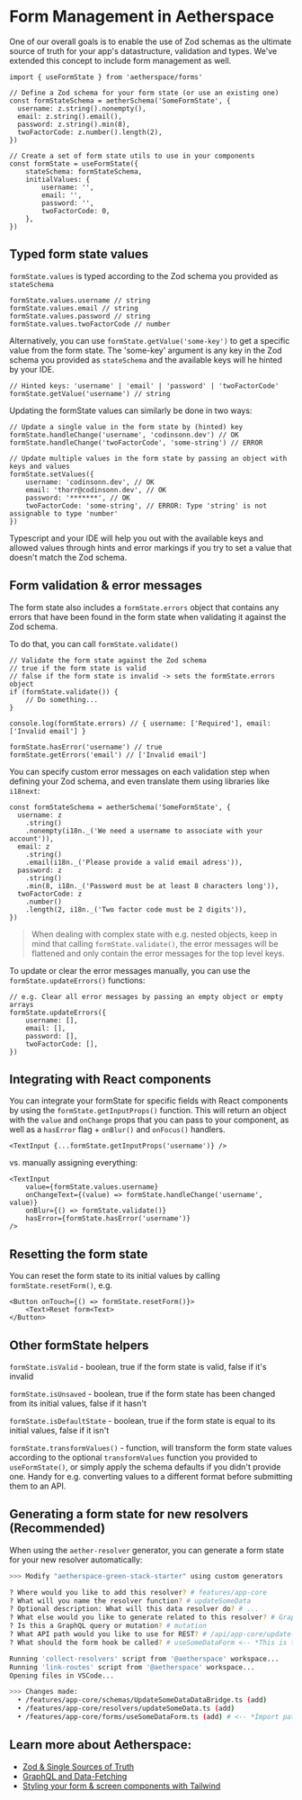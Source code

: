 # Form Management in Aetherspace

One of our overall goals is to enable the use of Zod schemas as the ultimate source of truth for your app's datastructure, validation and types. We've extended this concept to include form management as well.

```tsx
import { useFormState } from 'aetherspace/forms'

// Define a Zod schema for your form state (or use an existing one)
const formStateSchema = aetherSchema('SomeFormState', {
  username: z.string().nonempty(),
  email: z.string().email(),
  password: z.string().min(8),
  twoFactorCode: z.number().length(2),
})

// Create a set of form state utils to use in your components
const formState = useFormState({
    stateSchema: formStateSchema,
    initialValues: {
        username: '',
        email: '',
        password: '',
        twoFactorCode: 0,
    },
})
```

## Typed form state values

`formState.values` is typed according to the Zod schema you provided as `stateSchema`

```tsx
formState.values.username // string
formState.values.email // string
formState.values.password // string
formState.values.twoFactorCode // number
```

Alternatively, you can use `formState.getValue('some-key')` to get a specific value from the form state. The 'some-key' argument is any key in the Zod schema you provided as `stateSchema` and the available keys will he hinted by your IDE.

```tsx
// Hinted keys: 'username' | 'email' | 'password' | 'twoFactorCode'
formState.getValue('username') // string
```

Updating the formState values can similarly be done in two ways:

```tsx
// Update a single value in the form state by (hinted) key
formState.handleChange('username', 'codinsonn.dev') // OK
formState.handleChange('twoFactorCode', 'some-string') // ERROR
```

```tsx
// Update multiple values in the form state by passing an object with keys and values
formState.setValues({
    username: 'codinsonn.dev', // OK
    email: 'thorr@codinsonn.dev', // OK
    password: '*******', // OK
    twoFactorCode: 'some-string', // ERROR: Type 'string' is not assignable to type 'number'
})
```

Typescript and your IDE will help you out with the available keys and allowed values through hints and error markings if you try to set a value that doesn't match the Zod schema.

## Form validation & error messages

The form state also includes a `formState.errors` object that contains any errors that have been found in the form state when validating it against the Zod schema.

To do that, you can call `formState.validate()`

```tsx
// Validate the form state against the Zod schema
// true if the form state is valid
// false if the form state is invalid -> sets the formState.errors object
if (formState.validate()) {
    // Do something...
}
```

```tsx
console.log(formState.errors) // { username: ['Required'], email: ['Invalid email'] }
```

```tsx
formState.hasError('username') // true
formState.getErrors('email') // ['Invalid email']
```

You can specify custom error messages on each validation step when defining your Zod schema, and even translate them using libraries like `i18next`:

```tsx
const formStateSchema = aetherSchema('SomeFormState', {
  username: z
    .string()
    .nonempty(i18n._('We need a username to associate with your account')),
  email: z
    .string()
    .email(i18n._('Please provide a valid email adress')),
  password: z
    .string()
    .min(8, i18n._('Password must be at least 8 characters long')),
  twoFactorCode: z
    .number()
    .length(2, i18n._('Two factor code must be 2 digits')),
})
```

> When dealing with complex state with e.g. nested objects, keep in mind that calling `formState.validate()`, the error messages will be flattened and only contain the error messages for the top level keys.

To update or clear the error messages manually, you can use the `formState.updateErrors()` functions:

```tsx
// e.g. Clear all error messages by passing an empty object or empty arrays
formState.updateErrors({
    username: [],
    email: [],
    password: [],
    twoFactorCode: [],
})
```

## Integrating with React components

You can integrate your formState for specific fields with React components by using the `formState.getInputProps()` function. This will return an object with the `value` and `onChange` props that you can pass to your component, as well as a `hasError` flag + `onBlur()` and `onFocus()` handlers.

```tsx
<TextInput {...formState.getInputProps('username')} />
```

vs. manually assigning everything:

```tsx
<TextInput
    value={formState.values.username}
    onChangeText={(value) => formState.handleChange('username', value)}
    onBlur={() => formState.validate()}
    hasError={formState.hasError('username')}
/>
```

## Resetting the form state

You can reset the form state to its initial values by calling `formState.resetForm()`, e.g.

```tsx
<Button onTouch={() => formState.resetForm()}>
    <Text>Reset form<Text>
</Button>
```

## Other formState helpers

`formState.isValid` - boolean, true if the form state is valid, false if it's invalid

`formState.isUnsaved` - boolean, true if the form state has been changed from its initial values, false if it hasn't

`formState.isDefaultState` - boolean, true if the form state is equal to its initial values, false if it isn't

`formState.transformValues()` - function, will transform the form state values according to the optional `transformValues` function you provided to `useFormState()`, or simply apply the schema defaults if you didn't provide one. Handy for e.g. converting values to a different format before submitting them to an API.

## Generating a form state for new resolvers (Recommended)

When using the `aether-resolver` generator, you can generate a form state for your new resolver automatically:

```bash
>>> Modify "aetherspace-green-stack-starter" using custom generators

? Where would you like to add this resolver? # features/app-core
? What will you name the resolver function? # updateSomeData
? Optional description: What will this data resolver do? # ...
? What else would you like to generate related to this resolver? # GraphQL resolver, *Typed formState hook*
? Is this a GraphQL query or mutation? # mutation
? What API path would you like to use for REST? # /api/app-core/update-some-data
? What should the form hook be called? # useSomeDataForm <-- *This is the form state hook you'll use in your components

Running 'collect-resolvers' script from '@aetherspace' workspace...
Running 'link-routes' script from '@aetherspace' workspace...
Opening files in VSCode...

>>> Changes made:
  • /features/app-core/schemas/UpdateSomeDataDataBridge.ts (add)
  • /features/app-core/resolvers/updateSomeData.ts (add)
  • /features/app-core/forms/useSomeDataForm.ts (add) # <-- *Import path for your form state hook
```

## Learn more about Aetherspace:

- [Zod & Single Sources of Truth](/packages/@aetherspace/schemas/README.md)
- [GraphQL and Data-Fetching](/packages/@aetherspace/navigation/AetherPage/README.md)
- [Styling your form & screen components with Tailwind](/packages/@aetherspace/styles/README.md)
